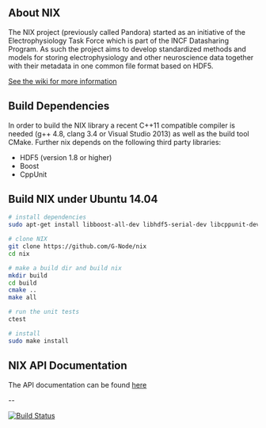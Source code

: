 About NIX
-------------

The NIX project (previously called Pandora) started as an initiative of the Electrophysiology Task Force which is part
of the INCF Datasharing Program. As such the project aims to develop standardized methods and models for storing
electrophysiology and other neuroscience data together with their metadata in one common file format based on HDF5.

[See the wiki for more information](https://github.com/G-Node/nix/wiki)


Build Dependencies
------------------

In order to build the NIX library a recent C++11 compatible compiler is needed (g++ 4.8, clang 3.4 or Visual Studio 2013)
as well as the build tool CMake. Further nix depends on the following third party libraries:

- HDF5 (version 1.8 or higher)
- Boost
- CppUnit


Build NIX under Ubuntu 14.04
----------------------------

```bash
# install dependencies
sudo apt-get install libboost-all-dev libhdf5-serial-dev libcppunit-dev cmake build-essential

# clone NIX
git clone https://github.com/G-Node/nix
cd nix

# make a build dir and build nix
mkdir build
cd build
cmake ..
make all

# run the unit tests
ctest

# install
sudo make install
```

NIX API Documentation
---------------------

The API documentation can be found [here](http://g-node.github.io/nix/)

--

[![Build Status](https://travis-ci.org/G-Node/nix.png?branch=master)](https://travis-ci.org/G-Node/pandora)
